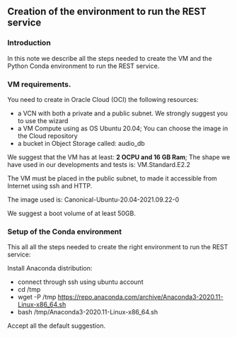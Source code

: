 ## Creation of the environment to run the REST service

### Introduction
In this note we describe all the steps needed to create the VM and the Python Conda environment to run the REST service.

### VM requirements.
You need to create in Oracle Cloud (OCI) the following resources:
* a VCN with both a private and a public subnet. We strongly suggest you to use the wizard
* a VM Compute using as OS Ubuntu 20.04; You can choose the image in the Cloud repository
* a bucket in Object Storage called: audio_db

We suggest that the VM has at least: **2 OCPU and 16 GB Ram**; The shape we have used in our developments and tests is: VM.Standard.E2.2

The VM must be placed in the public subnet, to made it accessible from Internet using ssh and HTTP.

The image used is: Canonical-Ubuntu-20.04-2021.09.22-0

We suggest a boot volume of at least 50GB.

### Setup of the Conda environment
This all all the steps needed to create the right environment to run the REST service:

Install Anaconda distribution:
* connect through ssh using ubuntu account
* cd /tmp
* wget -P /tmp https://repo.anaconda.com/archive/Anaconda3-2020.11-Linux-x86_64.sh
* bash /tmp/Anaconda3-2020.11-Linux-x86_64.sh

Accept all the default suggestion.

